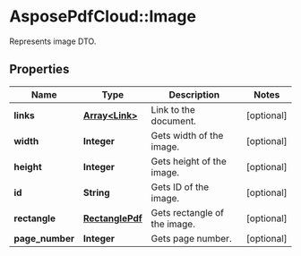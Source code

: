 ﻿# AsposePdfCloud::Image
Represents image DTO.

## Properties
Name | Type | Description | Notes
------------ | ------------- | ------------- | -------------
**links** | [**Array&lt;Link&gt;**](Link.md) | Link to the document. | [optional] 
**width** | **Integer** | Gets width of the image. | [optional] 
**height** | **Integer** | Gets height of the image. | [optional] 
**id** | **String** | Gets ID of the image. | [optional] 
**rectangle** | [**RectanglePdf**](RectanglePdf.md) | Gets rectangle of the image. | [optional] 
**page_number** | **Integer** | Gets page number. | [optional] 


